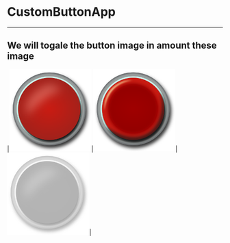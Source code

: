 # CustomButtonApp

---

## We will togale the button image in amount these image
|![button_default.png](/app/src/main/res/drawable-v24/button_default.png)|![button_default.png](/app/src/main/res/drawable-v24/button_pressed.png)|![button_default.png](/app/src/main/res/drawable-v24/button_disabled.png)|
